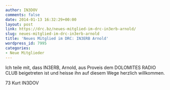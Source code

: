 ```yaml
---
author: IN3DOV
comments: false
date: 2014-01-13 16:32:29+00:00
layout: post
link: https://drc.bz/neues-mitglied-im-drc-in3erb-arnold/
slug: neues-mitglied-im-drc-in3erb-arnold
title: 'Neues Mitglied im DRC: IN3ERB Arnold'
wordpress_id: 7995
categories:
- Neue Mitglieder
---
```


Ich teile mit, dass IN3ERB, Arnold, aus Proveis dem DOLOMITES RADIO CLUB beigetreten ist und heisse ihn auf diesem Wege herzlich willkommen.

73 Kurt IN3DOV
